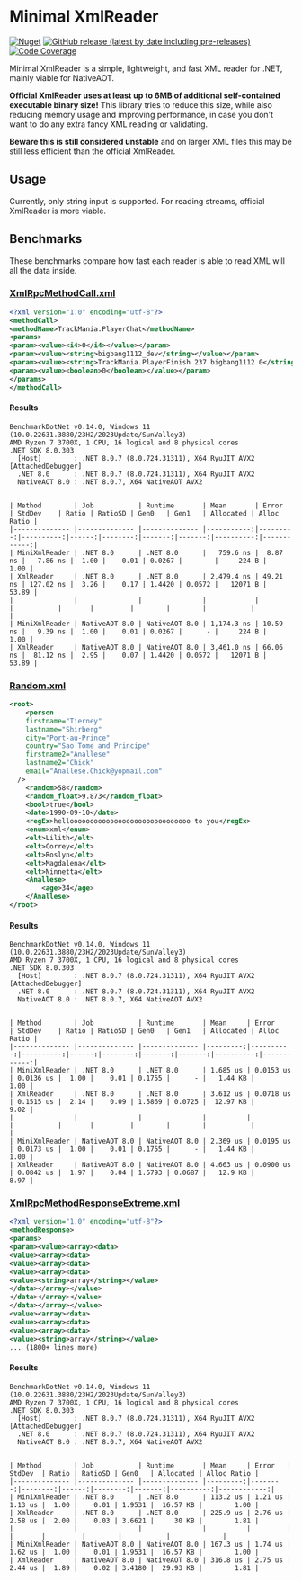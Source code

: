 # Minimal XmlReader

[![Nuget](https://img.shields.io/nuget/v/MinimalXmlReader?style=for-the-badge)](https://www.nuget.org/packages/MinimalXmlReader/)
[![GitHub release (latest by date including pre-releases)](https://img.shields.io/github/v/release/BigBang1112/minimal-xmlreader?include_prereleases&style=for-the-badge)](https://github.com/BigBang1112/minimal-xmlreader/releases)
[![Code Coverage](https://img.shields.io/badge/Code%20Coverage-60%25-yellow?style=for-the-badge)](https://github.com/BigBang1112/minimal-xmlreader)

Minimal XmlReader is a simple, lightweight, and fast XML reader for .NET, mainly viable for NativeAOT.

**Official XmlReader uses at least up to 6MB of additional self-contained executable binary size!** This library tries to reduce this size, while also reducing memory usage and improving performance, in case you don't want to do any extra fancy XML reading or validating.

**Beware this is still considered unstable** and on larger XML files this may be still less efficient than the official XmlReader.

## Usage

Currently, only string input is supported. For reading streams, official XmlReader is more viable.

## Benchmarks

These benchmarks compare how fast each reader is able to read XML will all the data inside.

### [XmlRpcMethodCall.xml](Examples/XmlRpcMethodCall.xml)

```xml
<?xml version="1.0" encoding="utf-8"?>
<methodCall>
<methodName>TrackMania.PlayerChat</methodName>
<params>
<param><value><i4>0</i4></value></param>
<param><value><string>bigbang1112_dev</string></value></param>
<param><value><string>TrackMania.PlayerFinish 237 bigbang1112 0</string></value></param>
<param><value><boolean>0</boolean></value></param>
</params>
</methodCall>
```

#### Results

```
BenchmarkDotNet v0.14.0, Windows 11 (10.0.22631.3880/23H2/2023Update/SunValley3)
AMD Ryzen 7 3700X, 1 CPU, 16 logical and 8 physical cores
.NET SDK 8.0.303
  [Host]        : .NET 8.0.7 (8.0.724.31311), X64 RyuJIT AVX2 [AttachedDebugger]
  .NET 8.0      : .NET 8.0.7 (8.0.724.31311), X64 RyuJIT AVX2
  NativeAOT 8.0 : .NET 8.0.7, X64 NativeAOT AVX2


| Method        | Job           | Runtime       | Mean       | Error    | StdDev    | Ratio | RatioSD | Gen0   | Gen1   | Allocated | Alloc Ratio |
|-------------- |-------------- |-------------- |-----------:|---------:|----------:|------:|--------:|-------:|-------:|----------:|------------:|
| MiniXmlReader | .NET 8.0      | .NET 8.0      |   759.6 ns |  8.87 ns |   7.86 ns |  1.00 |    0.01 | 0.0267 |      - |     224 B |        1.00 |
| XmlReader     | .NET 8.0      | .NET 8.0      | 2,479.4 ns | 49.21 ns | 127.02 ns |  3.26 |    0.17 | 1.4420 | 0.0572 |   12071 B |       53.89 |
|               |               |               |            |          |           |       |         |        |        |           |             |
| MiniXmlReader | NativeAOT 8.0 | NativeAOT 8.0 | 1,174.3 ns | 10.59 ns |   9.39 ns |  1.00 |    0.01 | 0.0267 |      - |     224 B |        1.00 |
| XmlReader     | NativeAOT 8.0 | NativeAOT 8.0 | 3,461.0 ns | 66.06 ns |  81.12 ns |  2.95 |    0.07 | 1.4420 | 0.0572 |   12071 B |       53.89 |
```

### [Random.xml](Examples/Random.xml)

```xml
<root>
	<person
	firstname="Tierney"
	lastname="Shirberg"
	city="Port-au-Prince"
	country="Sao Tome and Principe"
	firstname2="Anallese"
	lastname2="Chick"
	email="Anallese.Chick@yopmail.com"
  />
	<random>58</random>
	<random_float>9.873</random_float>
	<bool>true</bool>
	<date>1990-09-10</date>
	<regEx>helloooooooooooooooooooooooooooooo to you</regEx>
	<enum>xml</enum>
	<elt>Lilith</elt>
	<elt>Correy</elt>
	<elt>Roslyn</elt>
	<elt>Magdalena</elt>
	<elt>Ninnetta</elt>
	<Anallese>
		<age>34</age>
	</Anallese>
</root>
```

#### Results

```
BenchmarkDotNet v0.14.0, Windows 11 (10.0.22631.3880/23H2/2023Update/SunValley3)
AMD Ryzen 7 3700X, 1 CPU, 16 logical and 8 physical cores
.NET SDK 8.0.303
  [Host]        : .NET 8.0.7 (8.0.724.31311), X64 RyuJIT AVX2 [AttachedDebugger]
  .NET 8.0      : .NET 8.0.7 (8.0.724.31311), X64 RyuJIT AVX2
  NativeAOT 8.0 : .NET 8.0.7, X64 NativeAOT AVX2


| Method        | Job           | Runtime       | Mean     | Error     | StdDev    | Ratio | RatioSD | Gen0   | Gen1   | Allocated | Alloc Ratio |
|-------------- |-------------- |-------------- |---------:|----------:|----------:|------:|--------:|-------:|-------:|----------:|------------:|
| MiniXmlReader | .NET 8.0      | .NET 8.0      | 1.685 us | 0.0153 us | 0.0136 us |  1.00 |    0.01 | 0.1755 |      - |   1.44 KB |        1.00 |
| XmlReader     | .NET 8.0      | .NET 8.0      | 3.612 us | 0.0718 us | 0.1515 us |  2.14 |    0.09 | 1.5869 | 0.0725 |  12.97 KB |        9.02 |
|               |               |               |          |           |           |       |         |        |        |           |             |
| MiniXmlReader | NativeAOT 8.0 | NativeAOT 8.0 | 2.369 us | 0.0195 us | 0.0173 us |  1.00 |    0.01 | 0.1755 |      - |   1.44 KB |        1.00 |
| XmlReader     | NativeAOT 8.0 | NativeAOT 8.0 | 4.663 us | 0.0900 us | 0.0842 us |  1.97 |    0.04 | 1.5793 | 0.0687 |   12.9 KB |        8.97 |
```

### [XmlRpcMethodResponseExtreme.xml](Examples/XmlRpcMethodResponseExtreme.xml)

```xml
<?xml version="1.0" encoding="utf-8"?>
<methodResponse>
<params>
<param><value><array><data>
<value><array><data>
<value><array><data>
<value><array><data>
<value><string>array</string></value>
</data></array></value>
</data></array></value>
</data></array></value>
<value><array><data>
<value><array><data>
<value><array><data>
<value><string>array</string></value>
... (1800+ lines more)
```

#### Results

```
BenchmarkDotNet v0.14.0, Windows 11 (10.0.22631.3880/23H2/2023Update/SunValley3)
AMD Ryzen 7 3700X, 1 CPU, 16 logical and 8 physical cores
.NET SDK 8.0.303
  [Host]        : .NET 8.0.7 (8.0.724.31311), X64 RyuJIT AVX2 [AttachedDebugger]
  .NET 8.0      : .NET 8.0.7 (8.0.724.31311), X64 RyuJIT AVX2
  NativeAOT 8.0 : .NET 8.0.7, X64 NativeAOT AVX2


| Method        | Job           | Runtime       | Mean     | Error   | StdDev  | Ratio | RatioSD | Gen0   | Allocated | Alloc Ratio |
|-------------- |-------------- |-------------- |---------:|--------:|--------:|------:|--------:|-------:|----------:|------------:|
| MiniXmlReader | .NET 8.0      | .NET 8.0      | 113.2 us | 1.21 us | 1.13 us |  1.00 |    0.01 | 1.9531 |  16.57 KB |        1.00 |
| XmlReader     | .NET 8.0      | .NET 8.0      | 225.9 us | 2.76 us | 2.58 us |  2.00 |    0.03 | 3.6621 |     30 KB |        1.81 |
|               |               |               |          |         |         |       |         |        |           |             |
| MiniXmlReader | NativeAOT 8.0 | NativeAOT 8.0 | 167.3 us | 1.74 us | 1.62 us |  1.00 |    0.01 | 1.9531 |  16.57 KB |        1.00 |
| XmlReader     | NativeAOT 8.0 | NativeAOT 8.0 | 316.8 us | 2.75 us | 2.44 us |  1.89 |    0.02 | 3.4180 |  29.93 KB |        1.81 |
```
